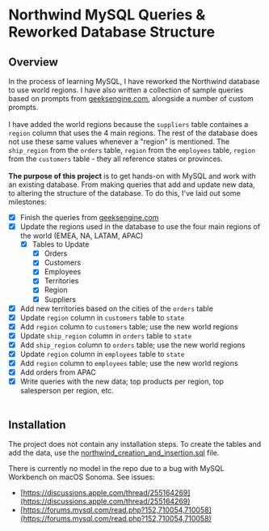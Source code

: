 # Northwind MySQL Queries & Reworked Database Structure
## Overview
In the process of learning MySQL, I have reworked the Northwind database to use world regions. I have also written a collection of sample queries based on prompts from [geeksengine.com](https://www.geeksengine.com/database/problem-solving/northwind-queries-part-1.php), alongside a number of custom prompts.
<br><br> 
I have added the world regions because the `suppliers` table containes a `region` column that uses the 4 main regions. The rest of the database does not use these same values whenever a "region" is mentioned. The `ship_region` from the `orders` table, `region` from the `employees` table, `region` from the `customers` table - they all reference states or provinces.
<br><br>
**The purpose of this project** is to get hands-on with MySQL and work with an existing database. From making queries that add and update new data, to altering the structure of the database. To do this, I've laid out some milestones:
- [x] Finish the queries from [geeksengine.com](https://www.geeksengine.com/database/problem-solving/northwind-queries-part-1.php)
- [x] Update the regions used in the database to use the four main regions of the world (EMEA, NA, LATAM, APAC)<br>
    - [x] Tables to Update<br>
        - [x] Orders<br>
        - [x] Customers<br>
        - [x] Employees<br>
        - [x] Territories<br>
        - [x] Region<br>
        - [x] Suppliers<br>
- [x] Add new territories based on the cities of the `orders` table
- [x] Update `region` column in `customers` table to `state`
- [x] Add `region` column to `customers` table; use the new world regions
- [x] Update `ship_region` column in `orders` table to `state`
- [x] Add `ship_region` column to `orders` table; use the new world regions
- [x] Update `region` column in `employees` table to `state`
- [x] Add `region` column to `employees` table; use the new world regions
- [x] Add orders from APAC
- [x] Write queries with the new data; top products per region, top salesperson per region, etc.
<br><br>
## Installation
The project does not contain any installation steps. To create the tables and add the data, use the [northwind_creation_and_insertion.sql](https://github.com/andrew-lundy/northwind-mysql/blob/main/northwind_creation_and_insert.sql) file.

There is currently no model in the repo due to a bug with MySQL Workbench on macOS Sonoma. See issues:
- [https://discussions.apple.com/thread/255164269](https://discussions.apple.com/thread/255164269)
- [https://forums.mysql.com/read.php?152,710054,710058](https://forums.mysql.com/read.php?152,710054,710058)